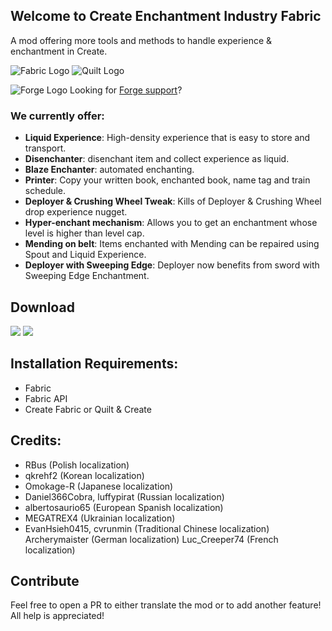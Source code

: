 ## Welcome to **Create Enchantment Industry Fabric**
A mod offering more tools and methods to handle experience & enchantment in Create.

![Fabric Logo](https://wsrv.nl/?url=https%3A%2F%2Fcdn.jsdelivr.net%2Fnpm%2F%40intergrav%2Fdevins-badges%403%2Fassets%2Fcozy%2Fsupported%2Ffabric_64h.png&n=-1 "Fabric Logo") ![Quilt Logo](https://wsrv.nl/?url=https%3A%2F%2Fcdn.jsdelivr.net%2Fnpm%2F%40intergrav%2Fdevins-badges%403%2Fassets%2Fcozy%2Fsupported%2Fquilt_64h.png&n=-1 "Quilt Logo")

![Forge Logo](https://wsrv.nl/?url=https%3A%2F%2Fcdn.jsdelivr.net%2Fnpm%2F%40intergrav%2Fdevins-badges%403%2Fassets%2Fcompact-minimal%2Fsupported%2Fforge_46h.png&n=-1 "Forge Logo") Looking for [Forge support](https://modrinth.com/mod/create-enchantment-industry)?

### We currently offer:

- **Liquid Experience**: High-density experience that is easy to store and transport.
- **Disenchanter**: disenchant item and collect experience as liquid.
- **Blaze Enchanter**: automated enchanting.
- **Printer**: Copy your written book, enchanted book, name tag and train schedule.
- **Deployer & Crushing Wheel Tweak**: Kills of Deployer & Crushing Wheel drop experience nugget.
- **Hyper-enchant mechanism**: Allows you to get an enchantment whose level is higher than level cap.
- **Mending on belt**: Items enchanted with Mending can be repaired using Spout and Liquid Experience.
- **Deployer with Sweeping Edge**: Deployer now benefits from sword with Sweeping Edge Enchantment.

## Download
[<img src="https://cdn.jsdelivr.net/npm/@intergrav/devins-badges@3/assets/cozy/available/curseforge_vector.svg">](https://www.curseforge.com/minecraft/mc-mods/create-enchantment-industry-fabric) [<img src="https://cdn.jsdelivr.net/npm/@intergrav/devins-badges@3/assets/cozy/available/modrinth_vector.svg">](https://modrinth.com/mod/create-enchantment-industry-fabric)

## Installation Requirements:
- Fabric
- Fabric API
- Create Fabric or Quilt & Create

## Credits:

- RBus (Polish localization)
- qkrehf2 (Korean localization)
- Omokage-R (Japanese localization)
- Daniel366Cobra, luffypirat (Russian localization)
- albertosaurio65 (European Spanish localization)
- MEGATREX4 (Ukrainian localization)
- EvanHsieh0415, cvrunmin (Traditional Chinese localization) Archerymaister (German localization) Luc_Creeper74 (French localization)

## Contribute
Feel free to open a PR to either translate the mod or to add another feature! All help is appreciated!

